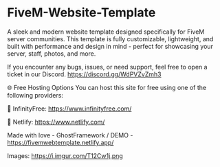 # FiveM-Website-Template
A sleek and modern website template designed specifically for FiveM server communities. This template is fully customizable, lightweight, and built with performance and design in mind - perfect for showcasing your server, staff, photos, and more.

If you encounter any bugs, issues, or need support, feel free to open a ticket in our Discord. https://discord.gg/WdPVZvZmh3

🌐 Free Hosting Options You can host this site for free using one of the following providers:

🔗 InfinityFree: https://www.infinityfree.com/

🔗 Netlify: https://www.netlify.com/

Made with love - GhostFramework / DEMO - https://fivemwebtemplate.netlify.app/

Images:
https://i.imgur.com/T12Cw1j.png
